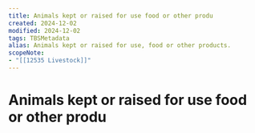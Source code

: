 ```yaml
---
title: Animals kept or raised for use food or other produ
created: 2024-12-02
modified: 2024-12-02
tags: TBSMetadata
alias: Animals kept or raised for use, food or other products.
scopeNote:
- "[[12535 Livestock]]"
---
```

# Animals kept or raised for use food or other produ
